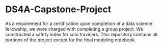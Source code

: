 # DS4A-Capstone-Project
As a requirement for a certification upon completion of a data science fellowship, we were charged with completing a group project. We constructed a safety index for solo travelers. This repository contains all portions of the project except for the final modeling notebook. 
